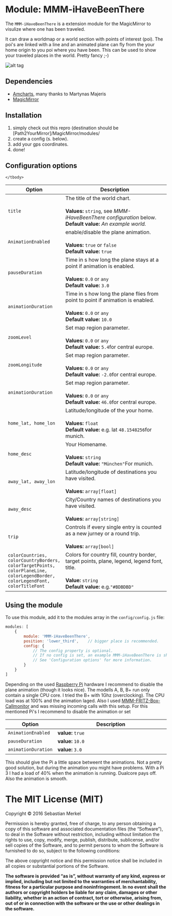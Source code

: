 # Module: MMM-iHaveBeenThere
The `MMM-iHaveBeenThere` is a extension module for the MagicMirror to visulize where one has been traveled.

It can draw a worldmap or a world section with points of interest (poi). The poi's are
linked with a line and an animated plane can fly from the your home origin to you poi where you have been.
This can be used to show your traveled places in the world. Pretty fancy ;-)

![alt tag](https://raw.githubusercontent.com/basti0001/MMM-iHaveBeenThere/master/picture/example.png)

## Dependencies
- [Amcharts](https://www.amcharts.com/demos/), many thanks to Martynas Majeris
- [MagicMirror](https://github.com/MichMich/MagicMirror)


## Installation
1. simply check out this repro (destination should be [Path2YourMirror]/MagicMirror/modules/
2. create a config (s. below).
3. add your gps coordinates.
3. done!

## Configuration options

<table width="100%">
	<!-- why, markdown... -->
	<thead>
		<tr>
			<th>Option</th>
			<th width="100%">Description</th>
		</tr>
	<thead>
	<tbody>
		<tr>
			<td><code>title</code></td>
			<td>The title of the world chart.<br>
				<br><b>Values:</b> <code>string</code>, see <i>MMM-iHaveBeenThere configuration</i> below.
				<br><b>Default value:</b> <i>An example world.</i>
			</td>
		</tr>
		<tr>
			<td><code>AnimationEnabled</code></td>
			<td>enable/disable the plane animation.<br>
				<br><b>Values:</b> <code>true</code> or <code>false</code>
				<br><b>Default value:</b> <code>true</code>
			</td>
		</tr>
		<tr>
			<td><code>pauseDuration</code></td>
			<td>Time in s how long the plane stays at a point if animation is enabled.<br>
				<br><b>Values:</b> <code>0.0</code> or <code>any</code>
				<br><b>Default value:</b> <code>3.0</code>
			</td>
		</tr>
		<tr>
			<td><code>animationDuration</code></td>
			<td>Time in s how long the plane flies from point to point if animation is enabled.<br>
				<br><b>Values:</b> <code>0.0</code> or <code>any</code>
				<br><b>Default value:</b> <code>10.0</code>
			</td>
		</tr>
		<tr>
			<td><code>zoomLevel</code></td>
			<td>Set map region parameter.<br>
				<br><b>Values:</b> <code>0.0</code> or <code>any</code>
				<br><b>Default value:</b> <code>5.4</code>for central europe.
			</td>
		</tr>
		<tr>
			<td><code>zoomLongitude</code></td>
			<td>Set map region parameter.<br>
				<br><b>Values:</b> <code>0.0</code> or <code>any</code>
				<br><b>Default value:</b> <code>-2.0</code>for central europe.
			</td>
		</tr>
		<tr>
			<td><code>animationDuration</code></td>
			<td>Set map region parameter.<br>
				<br><b>Values:</b> <code>0.0</code> or <code>any</code>
				<br><b>Default value:</b> <code>46.0</code>for central europe.
			</td>
		</tr>
		<tr>
			<td><code>home_lat, home_lon</code></td>
			<td>Latitude/longitude of the your home.<br>
				<br><b>Values:</b> <code>float</code>
				<br><b>Default value:</b> e.g. lat <code>48.1548256</code>for munich.
			</td>
		</tr>
		<tr>
			<td><code>home_desc</code></td>
			<td>Your Homename.<br>
				<br><b>Values:</b> <code>string</code>
				<br><b>Default value:</b> <code>"München"</code>For munich.
			</td>
		</tr>
		<tr>
			<td><code>away_lat, away_lon</code></td>
			<td>Latitude/longitude of destinations you have visited.<br>
				<br><b>Values:</b> <code>array[float]</code>
			</td>
		</tr>
		<tr>
			<td><code>away_desc</code></td>
			<td>City/Country names of destinations you have visited.<br>
				<br><b>Values:</b> <code>array[string]</code>
			</td>
		</tr>
		<tr>
			<td><code>trip</code></td>
			<td>Controls if every single entry is counted as a new jurney or a round trip.<br>
				<br><b>Values:</b> <code>array[bool]</code>
			</td>
		</tr>
		<tr>
			<td><code>colorCountries, colorCountryBorders, colorTargetPoints, colorPlaneLine, colorLegendBorder, colorLegendFont, colorTitleFont</code></td>
			<td>Colors for country fill, country border, target points, plane, legend, legend font, title.<br>
				<br><b>Value:</b> <code>string</code>
				<br><b>Default value:</b> e.g.<code>"#BDBDBD"</code>
			</td>
		</tr>

	</tbody>
</table>

## Using the module

To use this module, add it to the modules array in the `config/config.js` file:
````javascript
modules: [
	{
		module: 'MMM-iHaveBeenThere',
		position: 'lower_third',	// bigger place is recommended.
		config: {
			// The config property is optional.
			// If no config is set, an example MMM-iHaveBeenThere is shown.
			// See 'Configuration options' for more information.
		}
	}
]
````
Depending on the used [Raspberry Pi](https://de.wikipedia.org/wiki/Raspberry_Pi) hardware I recommend to disable the plane animation (though it looks nice). 
The modells A, B, B+ run only contain a single CPU core. I tried the B+ with 1Ghz (overclocking). The CPU load was at 100% and the animation laged.
Also I used [MMM-FRITZ-Box-Callmonitor](https://github.com/paviro/MMM-FRITZ-Box-Callmonitor) and was missing incoming calls with this setup. For this mentioned
Pi's I recommend to disable the animation or set
<table width="100%">
	<!-- why, markdown... -->
	<thead>
		<tr>
			<th>Option</th>
			<th width="100%">Description</th>
		</tr>
	<thead>
	<tbody>
		<tr>
			<td><code>AnimationEnabled</code></td>
			<td><b>value:</b> <code>true</code>
			</td>
		</tr>
		<tr>
			<td><code>pauseDuration</code></td>
			<td><b>value:</b> <code>10.0</code></td>
		</tr>
		<tr>
			<td><code>animationDuration</code></td>
			<td><b>value:</b> <code>3.0</code></td>
		</tr>
	</tbody>
</table>
This should give the Pi a little space betweent the animations. Not a pretty good solution, but during the animation you might have problems. 
With a Pi 3 I had a load of 40% when the animation is running. Dualcore pays off. Also the animation is smooth.


The MIT License (MIT)
=====================

Copyright © 2016 Sebastian Merkel

Permission is hereby granted, free of charge, to any person
obtaining a copy of this software and associated documentation
files (the “Software”), to deal in the Software without
restriction, including without limitation the rights to use,
copy, modify, merge, publish, distribute, sublicense, and/or sell
copies of the Software, and to permit persons to whom the
Software is furnished to do so, subject to the following
conditions:

The above copyright notice and this permission notice shall be
included in all copies or substantial portions of the Software.

**The software is provided “as is”, without warranty of any kind, express or implied, including but not limited to the warranties of merchantability, 
fitness for a particular purpose and noninfringement. In no event shall the authors or copyright holders be liable for any claim, damages or other liability, 
whether in an action of contract, tort or otherwise, arising from, out of or in connection with the software or the use or other dealings in the software.**


